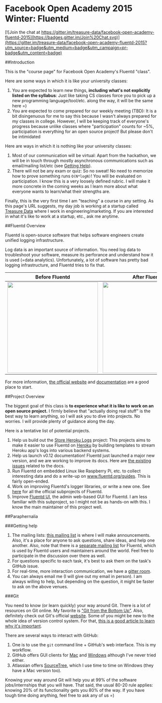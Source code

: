 # Facebook Open Academy 2015 Winter: Fluentd

[![Join the chat at https://gitter.im/treasure-data/facebook-open-academy-fluentd-2015](https://badges.gitter.im/Join%20Chat.svg)](https://gitter.im/treasure-data/facebook-open-academy-fluentd-2015?utm_source=badge&utm_medium=badge&utm_campaign=pr-badge&utm_content=badge)

##Introduction

This is the "course page" for Facebook Open Academy's Fluentd "class".

Here are some ways in which it is like your university classes:

1. You are expected to learn new things, **including what's not explicitly listed on the syllabus**: Just like taking CS classes force you to pick up a new programming language/tool/etc. along the way, it will be the same here =)
2. You are expected to come prepared for our weekly meeting (TBD): It is a bit disingenuous for me to say this because I wasn't always prepared for my classes in college. However, I will be keeping track of everyone's progress because unlike classes where "participation" counts for ~5%, participation is everything for an open source project! But please don't be intimidated

Here are ways in which it is nothing like your university classes:

1. Most of our communication will be virtual: Apart from the hackathon, we will be in touch through mostly asynchronous communications such as email/mailing list/etc (see [Getting Help](#getting-help)).
2. There will not be any exam or quiz: So no sweat! No need to memorize how to prove something runs `O(N*logN)`! You will be evaluated on participation. I know this is a very loosely defined rubric. I will make it more concrete in the coming weeks as I learn more about what everyone wants to learn/what their strengths are.

Finally, this is the very first time I am "teaching" a course in any setting. As this page's URL suggests, my day job is working at a startup called [Treasure Data](http://www.treasuredata.com) where I work in engineering/marketing. If you are interested in what it's like to work at a startup, etc., ask me anytime.

##Fluentd Overview

Fluentd is open-source software that helps software engineers create unified logging infrastructure.

Log data is an important source of information. You need log data to troubleshoot your software, measure its perforance and understand how it is used (=data analytics). Unfortunately, a lot of software has pretty bad logging infrastructure, and Fluentd tries to fix that.

Before Fluentd | After Fluentd
---------------|--------------
<img width="300px" src="http://www.fluentd.org/images/fluentd-before.png"> | <img width="300px" src="http://docs.fluentd.org/images/fluentd-architecture.png">

For more information, [the official website](https://www.fluentd.org) and [documentation](https://docs.fluentd.org) are a good place to start.

##Project Overview

The biggest goal of this class is **to experience what it is like to work on an open source project.** I firmly believe that "actually doing real stuff" is the best way to learn anything, so I will ask you to dive into projects. No worries. I will provide plenty of guidance along the day.

Here is a tentative list of potential projects.

1. Help us build out the [Store Heroku Logs](http://www.storeherokulogs.org) project: This projects aims to make it easier to use Fluentd on [Heroku](http://www.heroku.com) by building templates to stream Heroku app's logs into various backend systems.
2. Help us launch v0.12 documentation! Fluentd just launched a major new version, and we are working to improve its docs. Here are [the existing issues](https://github.com/fluent/fluentd-docs/labels/v0.12) related to the docs.
3. Run Fluentd on embedded Linux like Raspberry Pi, etc. to collect interesting data and do a write-up on www.fluentd.org/guides. This is fairly open-ended.
4. Work on improving Fluentd's logger libraries, or write a new one. See [here](https://github.com/fluent/) for all the official subprojects of Fluentd.
5. Improve [Fluentd UI](https://github.com/fluent/fluentd-ui), the admin web-based GUI for Fluentd. I am less familiar with this subproject, so I might not be as hands-on with this. I know the main maintainer of this project well.

##Paraphernalia

###Getting help

1. The mailing lists: [this mailing list](https://groups.google.com/forum/?hl=en#!forum/fluentd-foa-2015) is where I will make announcements. Also, it's a place for anyone to ask questions, share ideas, and help one another. Also, note that there is a [separate mailing list](https://groups.google.com/forum/?hl=en#!forum/fluentd) for Fluentd, which is used by Fluentd users and maintainers around the world. Feel free to participate in the discussion over there as well.
2. For questions specific to each task, it's best to ask them on the task's GitHub issue.
3. For real-time, more interaction communication, we have a [gitter room](https://groups.google.com/forum/?hl=en#!forum/fluentd-foa-2015).
4. You can always email me (I will give out my email in person). I am always willing to help, but depending on the question, it might be faster to ask on the above venues.

###Git

You need to know (or learn quickly) your way around Git. There is a lot of resources on Git online. My favorite is ["Git from the Bottom Up"](https://jwiegley.github.io/git-from-the-bottom-up/). Also, definitely check out Git's official [website](http://www.git-scm.com). Some of you might be new to the whole idea of version control system. For that, [this is a good article to learn why it's important](http://git-scm.com/book/en/v2/Getting-Started-About-Version-Control).


There are several ways to interact with GitHub:

1. One is to use the `git` command line + GitHub's web interface. This is my workflow.
2. GitHub offers GUI clients for [Mac](https://mac.github.com) and [Windows](https://windows.github.com) although I've never tried either.
3. Atlassian offers [SourceTree](https://www.atlassian.com/software/sourcetree/overview), which I use time to time on Windows (they have a Mac version too).

Knowing your way around Git will help you at 99% of the software jobs/internships that you will have. That said, the usual 80-20 rule applies: knowing 20% of its functionality gets you 80% of the way. If you have tough time doing anything, feel free to ask any of us =)
